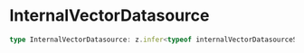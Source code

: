 # InternalVectorDatasource

```ts
type InternalVectorDatasource: z.infer<typeof internalVectorDatasourceSchema>;
```
